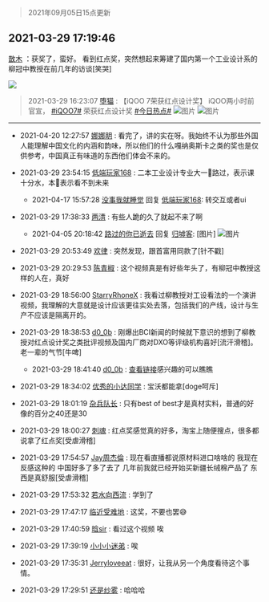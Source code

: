 > 2021年09月05日15点更新
<link rel="stylesheet" href="https://cdn.jsdelivr.net/gh/taotie6/sampleJSON@main/css/photo_show.css">


 ## 2021-03-29 17:19:46 

 [㪚木](https://www.coolapk.com/feed/25911784?shareKey=ZDk2M2ViYzNjMDAyNjEzMTc3Y2I~) ：获奖了，蛮好。
看到红点奖，突然想起来筹建了国内第一个工业设计系的柳冠中教授在前几年的访谈[笑哭] 

<div class="album">
<img class="img-item" src="https://image.coolapk.com/feed/2021/0329/17/1081091_a028179c_9582_2297@929x8918.jpeg" />
</div>

> 2021-03-29 16:23:07 
> [堕猫](https://www.coolapk.com/feed/25910530?shareKey=ZGEzMmE0ZDg2MzIxNjEzMTc3Y2I~) : 【iQOO 7荣获红点设计奖】 iQOO两小时前官宣， <a class="feed-link-tag" href="/t/iQOO7?type=0">#iQOO7#</a> 荣获红点设计奖 <a class="feed-link-tag" href="/t/今日热点?type=0">#今日热点#</a> 
![图片](https://image.coolapk.com/feed/2021/0329/16/2662363_754d6008_6183_5683@1080x1366.jpeg)
![图片](https://image.coolapk.com/feed/2021/0329/16/2662363_d15fc5d6_6183_5684@1080x1920.jpeg)

 ------- 

- 2021-04-20 12:27:57 [娜娜眀](uid=7180214) : 看完了，讲的实在呀。我始终不认为那些外国人能理解中国文化的内涵和韵味，所以他们的什么嘎纳奥斯卡之类的奖也是仅供参考，中国真正有味道的东西他们体会不来的。 

- 2021-03-29 23:54:15 [低端玩家168](uid=3759433) : 二本工业设计专业大一🐶路过，表示课十分水，本🐶表示看不到未来 

    - 2021-04-17 15:57:28 [没事我就睡觉](uid=794606) 回复 [低端玩家168](uid=3759433): 转交互或者ui 

- 2021-03-29 17:38:33 [两清](uid=917032) : 有些人跪的久了就起不来了啊 

    - 2021-04-05 20:18:42 [路过的你已逝去](uid=494632) 回复 [归墟客](uid=3287587): [图片] ![图片](https://image.coolapk.com/feed/2021/0405/20/494632_c2aad175_5112_0778@1080x2340.jpeg)

- 2021-03-29 20:53:49 [欢律](uid=918479) : 突然发现，跟首富用同款了[针不戳] 

- 2021-03-29 20:29:53 [陈青椒](uid=764469) : 这个视频真是有好些年头了，有柳冠中教授这样的人在，真好 

- 2021-03-29 18:56:00 [StarryRhoneX](uid=3488925) : 我看过柳教授对工设看法的一个演讲视频，我理解的大意就是设计应该更往实处去落，包括我们的产线，设计与生产不应该是隔离开的。 

- 2021-03-29 18:38:53 [d0_0b](uid=466123) : 刚爆出BCI新闻的时候就下意识的想到了柳教授对红点设计奖之类批评视频及国内厂商对DXO等评级机构喜好[流汗滑稽]。老一辈的气节[牛啤] 

    - 2021-03-29 18:41:40 [d0_0b](uid=466123) : <a class="feed-link-url" href="https://b23.tv/pH3T9n" title="https://b23.tv/pH3T9n" target="_blank" rel="nofollow">查看链接</a>感兴趣的可以瞧瞧 

- 2021-03-29 18:34:02 [优秀的小达同学](uid=3114536) : 宝沃都能拿[doge呵斥] 

- 2021-03-29 18:01:19 [杂兵队长](uid=1217306) : 只有best of best才是真材实料，普通的好像的百分之40还是30 

- 2021-03-29 18:00:27 [刺魂](uid=1662383) : 红点奖感觉真的好多，淘宝上随便搜点，很多都说拿了红点奖[受虐滑稽] 

- 2021-03-29 17:54:57 [Jay周杰倫](uid=1010273) : 现在看直播都说原材料进口啥啥的   我现在反感这种的  中国好多了多了去了   几年前我就已经开始买新疆长绒棉产品了  东西是真舒服[受虐滑稽] 

- 2021-03-29 17:53:32 [若水向西流](uid=1707033) : 学到了 

- 2021-03-29 17:47:17 [临近受难地](uid=3976017) : 这奖，不要也罢😅 

- 2021-03-29 17:40:59 [晗sir](uid=1868865) : 看过这个视频   唉 

- 2021-03-29 17:39:19 [小小小迷弟](uid=1846299) : 唉 

- 2021-03-29 17:35:31 [Jerryloveeat](uid=3750411) : 很好，让我从另一个角度看待这个事情。 

- 2021-03-29 17:29:51 [还是纱雾](uid=1823196) : 哈哈哈 

